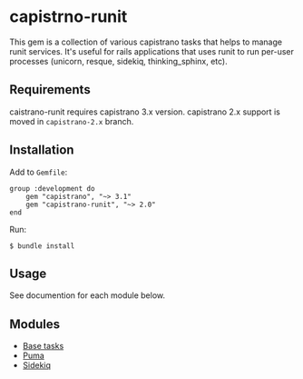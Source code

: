 # capistrno-runit

This gem is a collection of various capistrano tasks that helps to manage runit services. It's useful for rails applications that uses runit to run per-user processes (unicorn, resque, sidekiq, thinking_sphinx, etc).

## Requirements

caistrano-runit requires capistrano 3.x version.
capistrano 2.x support is moved in `capistrano-2.x` branch.

## Installation

Add to `Gemfile`:
```
group :development do
    gem "capistrano", "~> 3.1"
    gem "capistrano-runit", "~> 2.0"
end
```

Run:
```
$ bundle install
```

## Usage

See documention for each module below.

## Modules

* [Base tasks](/lib/capistrano/runit/README.md)
* [Puma](/lib/capistrano/puma/README.md)
* [Sidekiq](/lib/capistrano/sidekiq/README.md)
